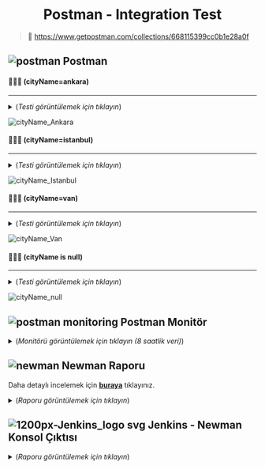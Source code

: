 <h1 align="center"> <b>Postman - Integration Test</b> </h1>

> 🔗  https://www.getpostman.com/collections/668115399cc0b1e28a0f

 ## ![postman](https://user-images.githubusercontent.com/35347777/147509734-b58b6d8d-1780-4d9b-8c4f-ffcb545d3a1d.png) Postman

 #### 👨🏻‍💻 (cityName=ankara)
*** 


<details>
  <summary>(<i>Testi görüntülemek için tıklayın</i>)</summary>

```javascript
var jsonData = pm.response.json();
var size = Object.keys(jsonData).length;  
var responsLimit = 1000;
var responseTime = pm.response.responseTime; 


tests["Size control"] = size == 6;     
tests["pageItemsCount type control"] = typeof(jsonData.paginationResponse.pageItemsCount) === "number"; 
tests["totalItemsCount type control"] = typeof(jsonData.paginationResponse.totalItemsCount) === "number"; 
tests["totalPageCount type control"] = typeof(jsonData.paginationResponse.totalPageCount) === "number"; 
tests["totalCount type control"] = typeof(jsonData.totalCount) === "number"; 
tests["averageRate type control"] = typeof(jsonData.averageRate) === "number"; 
tests["averageAllReviewsRate type control"] = typeof(jsonData.averageAllReviewsRate) === "number"; 


pm.test("StarDtos types control",() => { 
    jsonData.starDtos.map((starDtos)=> { 
        pm.expect(starDtos.point).to.be.a("number")
        pm.expect(starDtos.percent).to.be.a("number") 
        pm.expect(starDtos.count).to.be.a("number") 
    })
});  

pm.test("ReviewDtos types control",() => { 
    jsonData.reviewDtos.map((reviewDtos)=> { 
        pm.expect(reviewDtos.name).to.be.a("string")
        pm.expect(reviewDtos.comment).to.be.a("string") 
        pm.expect(reviewDtos.rating).to.be.a("number")
        pm.expect(reviewDtos.createOn).to.be.a("string")
        pm.expect(reviewDtos.regionName).to.be.a("string")
        pm.expect(reviewDtos.cityName).to.be.a("string")
    })
});  

pm.test("Check all cityName 'ANKARA'",() => { 
    jsonData.reviewDtos.map((reviewDtos)=> {  
        pm.expect(reviewDtos.cityName).to.be.eql("ANKARA")
    })
});  
    
pm.test("Status code is 200", function () {
  pm.response.to.have.status(200);
}); 

pm.test("Status code name has string", () => {
  pm.response.to.have.status("OK");
});

pm.test("Check response time", () => {  
  if (responseTime > responsLimit) {       
    console.log("Response time was longer than " + responsLimit + " ms " + "(" + responseTime + " ms)" + " / Response Date: " + pm.response.headers.get("Date"));
  }
  pm.expect(responseTime).to.be.below(responsLimit); 
});

pm.test("Response should not be error", function () { 
    pm.response.to.not.be.error; 
});

pm.test("Response must be valid", function(){
    pm.response.to.be.ok;
});
```

</details>

![cityName_Ankara](https://user-images.githubusercontent.com/35347777/147562838-de596310-806c-448b-916d-d57cdaed450f.PNG)

 #### 👨🏻‍💻 (cityName=istanbul)
***


<details>
  <summary>(<i>Testi görüntülemek için tıklayın</i>)</summary>

```javascript
var jsonData = pm.response.json();
var size = Object.keys(jsonData).length;  
var responsLimit = 1000;
var responseTime = pm.response.responseTime; 


tests["Size control"] = size == 6;     
tests["pageItemsCount type control"] = typeof(jsonData.paginationResponse.pageItemsCount) === "number"; 
tests["totalItemsCount type control"] = typeof(jsonData.paginationResponse.totalItemsCount) === "number"; 
tests["totalPageCount type control"] = typeof(jsonData.paginationResponse.totalPageCount) === "number"; 
tests["totalCount type control"] = typeof(jsonData.totalCount) === "number"; 
tests["averageRate type control"] = typeof(jsonData.averageRate) === "number"; 
tests["averageAllReviewsRate type control"] = typeof(jsonData.averageAllReviewsRate) === "number"; 


pm.test("StarDtos types control",() => { 
    jsonData.starDtos.map((starDtos)=> { 
        pm.expect(starDtos.point).to.be.a("number")
        pm.expect(starDtos.percent).to.be.a("number") 
        pm.expect(starDtos.count).to.be.a("number") 
    })
});  

pm.test("ReviewDtos types control",() => { 
    jsonData.reviewDtos.map((reviewDtos)=> { 
        pm.expect(reviewDtos.name).to.be.a("string")
        pm.expect(reviewDtos.comment).to.be.a("string") 
        pm.expect(reviewDtos.rating).to.be.a("number")
        pm.expect(reviewDtos.createOn).to.be.a("string")
        pm.expect(reviewDtos.regionName).to.be.a("string")
        pm.expect(reviewDtos.cityName).to.be.a("string")
    })
});  

pm.test("Check all cityName 'ISTANBUL'",() => { 
    jsonData.reviewDtos.map((reviewDtos)=> {  
        pm.expect(reviewDtos.cityName).to.be.eql("ISTANBUL")
    })
});  
    
pm.test("Status code is 200", function () {
  pm.response.to.have.status(200);
}); 

pm.test("Status code name has string", () => {
  pm.response.to.have.status("OK");
});

pm.test("Check response time", () => {  
  if (responseTime > responsLimit) {       
    console.log("Response time was longer than " + responsLimit + " ms " + "(" + responseTime + " ms)" + " / Response Date: " + pm.response.headers.get("Date"));
  }
  pm.expect(responseTime).to.be.below(responsLimit); 
});

pm.test("Response should not be error", function () { 
    pm.response.to.not.be.error; 
});

pm.test("Response must be valid", function(){
    pm.response.to.be.ok;
});
```

</details>

![cityName_Istanbul](https://user-images.githubusercontent.com/35347777/147562923-ac690357-ad9f-41d9-8881-44f332052b04.PNG)

 #### 👨🏻‍💻 (cityName=van)
***
 

<details>
  <summary>(<i>Testi görüntülemek için tıklayın</i>)</summary>

```javascript
var jsonData = JSON.parse(responseBody);  
var size = Object.keys(pm.response.json()).length;  
var responsLimit = 1000;
var responseTime = pm.response.responseTime;


tests["Size control"] = size == 1;   
tests["Message type control"] = typeof(jsonData.message) === "string"; 
 

pm.test("Check response", function () {
    pm.expect(jsonData.message).is.eql("Not Found"); 
});

pm.test("Status code is 404", function () {
  pm.response.to.have.status(404);
}); 

pm.test("Status code name has string", () => {
  pm.response.to.have.status("Not Found");
});

pm.test("Check response time", () => {  
  if (responseTime > responsLimit) {       
    console.log("Response time was longer than " + responsLimit + " ms " + "(" + responseTime + " ms)" + " / Response Date: " + pm.response.headers.get("Date"));
  }
  pm.expect(responseTime).to.be.below(responsLimit); 
});

pm.test("API response contains the expected fields", () => { 
  pm.expect(jsonData).to.have.property("message", "Not Found");
});

pm.test("Response should be error", function () { 
    pm.response.to.be.error; 
});

pm.test("Response must be invalid", function(){
    pm.response.to.not.be.ok;
});
```

</details>

![cityName_Van](https://user-images.githubusercontent.com/35347777/147562968-ddab6706-1552-4cfb-83e8-4a335cc517e8.PNG)


 #### 👨🏻‍💻 (cityName is null)
***


<details>
  <summary>(<i>Testi görüntülemek için tıklayın</i>)</summary>

```javascript
var jsonData = JSON.parse(responseBody);  
var size = Object.keys(pm.response.json()).length;  
var responsLimit = 1000;
var responseTime = pm.response.responseTime;


tests["Size control"] = size == 1;   
tests["CityName type control"] = typeof(jsonData.cityName[0]) === "string"; 
 

pm.test("Check response", function () {
    pm.expect(jsonData.cityName[0]).is.eql("'cityName' can not be null."); 
});

pm.test("Status code is 400", function () {
  pm.response.to.have.status(400);
}); 

pm.test("Status code name has string", () => {
  pm.response.to.have.status("Bad Request");
});

pm.test("Check response time", () => {  
  if (responseTime > responsLimit) {       
    console.log("Response time was longer than " + responsLimit + " ms " + "(" + responseTime + " ms)" + " / Response Date: " + pm.response.headers.get("Date"));
  }
  pm.expect(responseTime).to.be.below(responsLimit); 
});

pm.test("Response should be error", function () { 
    pm.response.to.be.error; 
});

pm.test("Response must be invalid", function(){
    pm.response.to.not.be.ok;
});
```

</details>
 
![cityName_null](https://user-images.githubusercontent.com/35347777/147562986-f6d456e7-3de1-4d3d-b127-2118dda03719.PNG)


##  ![postman monitoring](https://user-images.githubusercontent.com/35347777/147594384-6d3a8248-fb31-450f-8f8c-e7a786057fcb.png) Postman Monitör

<details>
  <summary> (<i>Monitörü görüntülemek için tıklayın (8 saatlik veri)</i>)</summary>
 
![postman Monitör](https://user-images.githubusercontent.com/35347777/147594476-cd6de8b0-8069-4ccb-be51-ba08a37c5bf9.png)

</details>

  
##  ![newman](https://user-images.githubusercontent.com/35347777/147482415-33220019-78d5-4a50-8855-a2f8fe3b8070.png) Newman Raporu

Daha detaylı incelemek için [**buraya**](https://onurerdemiroglu.com.tr/html-reports/) tıklayınız.

<details>
  <summary> (<i>Raporu görüntülemek için tıklayın</i>)</summary>

![newman-html](https://user-images.githubusercontent.com/35347777/147485417-2e693dd6-3c73-42d5-af8a-52809219f02a.png)

</details>
 
##  ![1200px-Jenkins_logo svg](https://user-images.githubusercontent.com/35347777/147480987-e53e1e34-a6b5-4491-982f-d95c081112c5.png) Jenkins - Newman Konsol Çıktısı
 
<details>
  <summary> (<i>Raporu görüntülemek için tıklayın</i>)</summary>

![Jenkins-Newman](https://user-images.githubusercontent.com/35347777/147479410-95d8cf0e-93e4-4b8f-9785-b267de8ceaf5.png)

</details>
